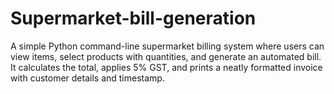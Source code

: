 # Supermarket-bill-generation
A simple Python command-line supermarket billing system where users can view items, select products with quantities, and generate an automated bill. It calculates the total, applies 5% GST, and prints a neatly formatted invoice with customer details and timestamp.
